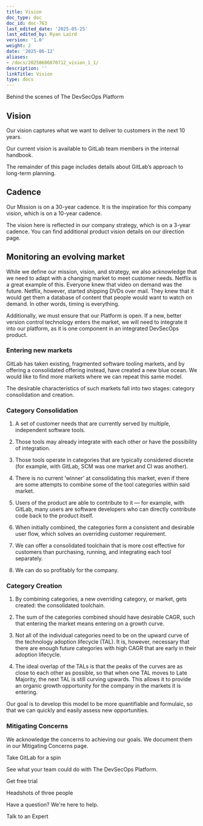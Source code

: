 ```yaml
---
title: Vision
doc_type: doc
doc_id: doc-763
last_edited_date: '2025-05-25'
last_edited_by: Ryan Laird
version: '1.0'
weight: 2
date: '2025-06-12'
aliases:
- /docs/20250606070712_vision_1_1/
description: ''
linkTitle: Vision
type: docs
---
```


Behind the scenes of The DevSecOps Platform

## Vision

Our vision captures what we want to deliver to customers in the next 10 years.

Our current vision is available to GitLab team members in the internal handbook.

The remainder of this page includes details about GitLab’s approach to long-term planning.

## Cadence

Our Mission is on a 30-year cadence. It is the inspiration for this company vision, which is on a 10-year cadence.

The vision here is reflected in our company strategy, which is on a 3-year cadence. You can find additional product vision details on our direction page.

## Monitoring an evolving market

While we define our mission, vision, and strategy, we also acknowledge that we need to adapt with a changing market to meet customer needs. Netflix is a great example of this. Everyone knew that video on demand was the future. Netflix, however, started shipping DVDs over mail. They knew that it would get them a database of content that people would want to watch on demand. In other words, timing is everything.

Additionally, we must ensure that our Platform is open. If a new, better version control technology enters the market, we will need to integrate it into our platform, as it is one component in an integrated DevSecOps product.

### Entering new markets

GitLab has taken existing, fragmented software tooling markets, and by offering a consolidated offering instead, have created a new blue ocean. We would like to find more markets where we can repeat this same model.

The desirable characteristics of such markets fall into two stages: category consolidation and creation.

### Category Consolidation

1. A set of customer needs that are currently served by multiple, independent software tools.

1. Those tools may already integrate with each other or have the possibility of integration.

1. Those tools operate in categories that are typically considered discrete (for example, with GitLab, SCM was one market and CI was another).

1. There is no current ‘winner’ at consolidating this market, even if there are some attempts to combine some of the tool categories within said market.

1. Users of the product are able to contribute to it — for example, with GitLab, many users are software developers who can directly contribute code back to the product itself.

1. When initially combined, the categories form a consistent and desirable user flow, which solves an overriding customer requirement.

1. We can offer a consolidated toolchain that is more cost effective for customers than purchasing, running, and integrating each tool separately.

1. We can do so profitably for the company.

### Category Creation

1. By combining categories, a new overriding category, or market, gets created: the consolidated toolchain.

1. The sum of the categories combined should have desirable CAGR, such that entering the market means entering on a growth curve.

1. Not all of the individual categories need to be on the upward curve of the technology adoption lifecycle (TAL). It is, however, necessary that there are enough future categories with high CAGR that are early in their adoption lifecycle.

1. The ideal overlap of the TALs is that the peaks of the curves are as close to each other as possible, so that when one TAL moves to Late Majority, the next TAL is still curving upwards. This allows it to provide an organic growth opportunity for the company in the markets it is entering.

Our goal is to develop this model to be more quantifiable and formulaic, so that we can quickly and easily assess new opportunities.

### Mitigating Concerns

We acknowledge the concerns to achieving our goals. We document them in our Mitigating Concerns page.

Take GitLab for a spin

See what your team could do with The DevSecOps Platform.

Get free trial

<!-- Unsupported block type: image -->

Headshots of three people

Have a question? We're here to help.

Talk to an Expert
